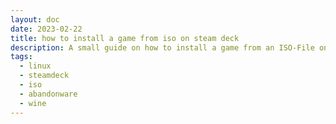 ```yaml
---
layout: doc
date: 2023-02-22
title: how to install a game from iso on steam deck
description: A small guide on how to install a game from an ISO-File on the Steam Deck using wine the steam deck desktop mode.
tags:
  - linux
  - steamdeck
  - iso
  - abandonware
  - wine
---
```


<Title/>

## Background

When I got my steam deck I wanted to try and install VTMB on the deck. For some reason there seemed to be no working guide on how to install an ISO and those suggesting PowerISO didn't work at all so I wrote this guide and shared it with my friends. Now I post it here to hopefully help some others who are stuck with the same issue.

> Note: Steps 2, 3 and 4 only must be completed once

## 1. Enter the desktop mode
Press the Power Button, select "exit to desktop mode" and wait for desktop to boot.

## 2. Install necessary software
Click "discover"-app (shopping bag icon) in the bottom bar, search for "wine" and install it, then search for "flatseal" and install it.

## 3. Set Wine permissions
Open "flatseal"-app, search for "wine" in the list on the left and then in the right panel, scroll to "Filesystem" and finally enable all 4 items.

## 4. Prepare your System
Connect a physical keyboard or screenshare your steamdeck with a machine that has a physical keyboard.  
Next, click the Steam-Icon in the lower left corner, navigate to system, click "Konsole".  
If you haven't set a sudo-password, do it now:
```shell
passwd
# enter a password and confirm it
```
## 5. Actually Mount ISO
First, create a mount-folder like this:
```shell
sudo mkdir /run/media/ISO
```
Then actually mount the ISO-File
```shell
sudo mount /path/to/your/iso-file /run/media/ISO -o loop
```
## 6. Install the game
In Dolphin (file browser) navigate to your mount folder, locate the `setup.exe`, right click it and select `Open with Wine Windows Program Loader`. Select your local filesystem (should be `Z:`) during the installation. 

Afterwards, copy any patches to from the ISO to the installation folder. 

## 7. Add non-steam game
While in desktop-mode, open steam and add the game's main executable file as a non-steam game. 
   
## Conclusion
While adding the game to steam I discovered that I own the game in steam and it wouldn't properly run either way. 

Please only use this method for games that you own a physical copy of!


<Comment />
